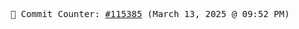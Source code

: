 <p align="center">
    <samp>
        📮 Commit Counter: <a href="https://github.com/Javascript-void0/Javascript-void0/commits/main">#115385</a> (March 13, 2025 @ 09:52 PM)
    </samp>
</p>